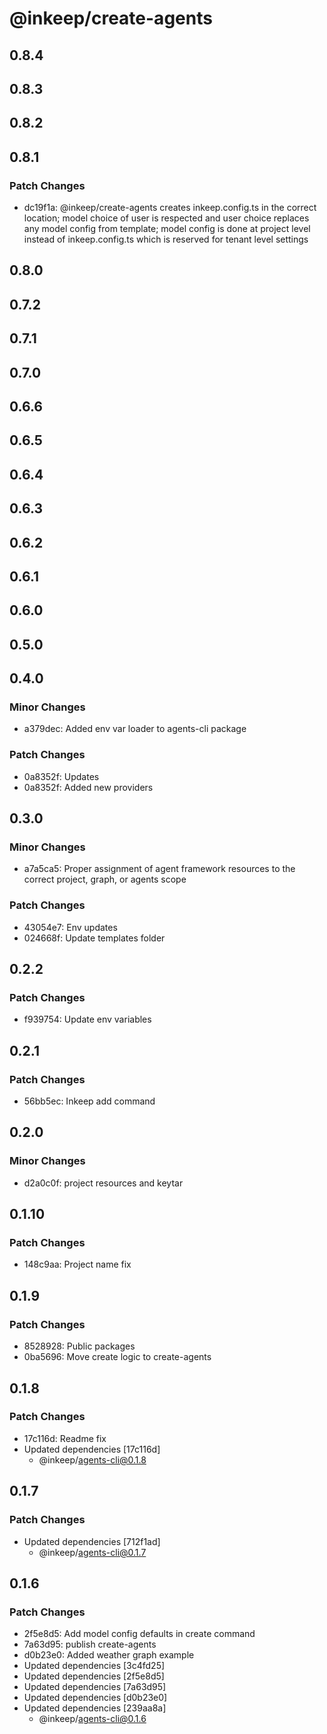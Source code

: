 # @inkeep/create-agents

## 0.8.4

## 0.8.3

## 0.8.2

## 0.8.1

### Patch Changes

- dc19f1a: @inkeep/create-agents creates inkeep.config.ts in the correct location; model choice of user is respected and user choice replaces any model config from template; model config is done at project level instead of inkeep.config.ts which is reserved for tenant level settings

## 0.8.0

## 0.7.2

## 0.7.1

## 0.7.0

## 0.6.6

## 0.6.5

## 0.6.4

## 0.6.3

## 0.6.2

## 0.6.1

## 0.6.0

## 0.5.0

## 0.4.0

### Minor Changes

- a379dec: Added env var loader to agents-cli package

### Patch Changes

- 0a8352f: Updates
- 0a8352f: Added new providers

## 0.3.0

### Minor Changes

- a7a5ca5: Proper assignment of agent framework resources to the correct project, graph, or agents scope

### Patch Changes

- 43054e7: Env updates
- 024668f: Update templates folder

## 0.2.2

### Patch Changes

- f939754: Update env variables

## 0.2.1

### Patch Changes

- 56bb5ec: Inkeep add command

## 0.2.0

### Minor Changes

- d2a0c0f: project resources and keytar

## 0.1.10

### Patch Changes

- 148c9aa: Project name fix

## 0.1.9

### Patch Changes

- 8528928: Public packages
- 0ba5696: Move create logic to create-agents

## 0.1.8

### Patch Changes

- 17c116d: Readme fix
- Updated dependencies [17c116d]
  - @inkeep/agents-cli@0.1.8

## 0.1.7

### Patch Changes

- Updated dependencies [712f1ad]
  - @inkeep/agents-cli@0.1.7

## 0.1.6

### Patch Changes

- 2f5e8d5: Add model config defaults in create command
- 7a63d95: publish create-agents
- d0b23e0: Added weather graph example
- Updated dependencies [3c4fd25]
- Updated dependencies [2f5e8d5]
- Updated dependencies [7a63d95]
- Updated dependencies [d0b23e0]
- Updated dependencies [239aa8a]
  - @inkeep/agents-cli@0.1.6
